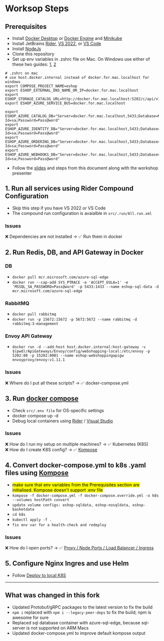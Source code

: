 # Worksop Steps

## Prerequisites
- Install [Docker Desktop](https://www.docker.com/products/docker-desktop/) or [Docker Engine](https://docs.docker.com/engine/install/) and [Minikube](https://minikube.sigs.k8s.io/docs/start/)
- Install JetBrains [Rider](https://www.jetbrains.com/rider/), [VS 2022](https://visualstudio.microsoft.com/vs/), or [VS Code](https://code.visualstudio.com/)
- Install [NodeJs](https://nodejs.org/)
- Clone this repository
- Set up env variables in .zshrc file on Mac. On Windows use either of these two guides: [1](http://www.dowdandassociates.com/blog/content/howto-set-an-environment-variable-in-windows-command-line-and-registry/), [2](https://docs.oracle.com/en/database/oracle/machine-learning/oml4r/1.5.1/oread/creating-and-modifying-environment-variables-on-windows.html) 
```
# .zshrc on mac
# use host.docker.internal instead of docker.for.mac.localhost for windows
export COMPOSE_PROJECT_NAME=eshop
export ESHOP_EXTERNAL_DNS_NAME_OR_IP=docker.for.mac.localhost
export ESHOP_STORAGE_CATALOG_URL=http://docker.for.mac.localhost:5202/c/api/v1/catalog/items/[0]/pic/
export ESHOP_AZURE_SERVICE_BUS=docker.for.mac.localhost

export ESHOP_AZURE_CATALOG_DB="Server=docker.for.mac.localhost,5433;Database=Microsoft.eShopOnContainers.Service.CatalogDb;User Id=sa;Password=Pass@word"
export ESHOP_AZURE_IDENTITY_DB="Server=docker.for.mac.localhost,5433;Database=Microsoft.eShopOnContainers.Service.IdentityDb;User Id=sa;Password=Pass@word"
export ESHOP_AZURE_ORDERING_DB="Server=docker.for.mac.localhost,5433;Database=Microsoft.eShopOnContainers.Services.OrderingDb;User Id=sa;Password=Pass@word"
export ESHOP_AZURE_WEBHOOKS_DB="Server=docker.for.mac.localhost,5433;Database=Microsoft.eShopOnContainers.Services.WebhooksDb;User Id=sa;Password=Pass@word"
```
- Follow the [slides](https://docs.google.com/presentation/d/1Rg07RdJfuUJ4KqJxtTXw7TEw9VZEQuAZ0z4pPWb5NmU/edit?usp=sharing) and steps from this document along with the workshop presenter 

## 1. Run all services using Rider Compound Configuration
- Skip this step if you have VS 2022 or VS Code
- The compound run configuration is avaialble in `src/.run/All.run.xml`

### Issues
❌ Dependencies are not installed → ✅ Run them in docker

## 2. Run Redis, DB, and API Gateway in Docker
### DB
- `docker pull mcr.microsoft.com/azure-sql-edge`
- `docker run --cap-add SYS_PTRACE -e 'ACCEPT_EULA=1' -e 'MSSQL_SA_PASSWORD=Pass@word' -p 5433:1433 --name eshop-sql-data -d mcr.microsoft.com/azure-sql-edge`

### RabbitMQ
- `docker pull rabbitmq`
- `docker run -p 15672:15672 -p 5672:5672 --name rabbitmq -d rabbitmq:3-management`

### Envoy API Gateway
- `docker run -d --add-host host.docker.internal:host-gateway -v $(pwd)/ApiGateways/Envoy/config/webshopping-local:/etc/envoy -p 5202:80 -p 15202:8001 --name eshop-webshoppingapigw envoyproxy/envoy:v1.11.1`

### Issues
❌ Where do I put all these scripts? → ✅ docker-compose.yml

## 3. Run [docker compose](https://docs.docker.com/compose/gettingstarted/)
- Check `src/.env file` for OS-specific settings
- docker compose up -d
- Debug local containers using [Rider](https://blog.jetbrains.com/dotnet/2018/07/18/debugging-asp-net-core-apps-local-docker-container/) / [Visual Studio](https://learn.microsoft.com/en-us/visualstudio/containers/edit-and-refresh?view=vs-2022)

### Issues
❌ How do I run my setup on multiple machines? → ✅ Kubernetes (K8S)<br/>
❌ How do I create K8S config? → ✅ [Kompose](http://kompose.io)

## 4. Convert docker-compose.yml to k8s .yaml files using [Kompose](https://kompose.io/)
- <mark>make sure that env variables from the Prerequisites section are initialised. Kompose doesn't support .env file</mark>
- `kompose -f docker-compose.yml -f docker-compose.override.yml -o k8s --volumes hostPath convert`
- `update volume configs: eshop-sqldata, eshop-nosqldata, eshop-basketdata`
- `cd k8s`
- `kubectl apply -f .`
- `fix env var for a health-check and redeploy`

### Issues
❌ How do I open ports? → ✅ [Proxy / Node Ports / Load Balancer / Ingress](https://medium.com/google-cloud/kubernetes-nodeport-vs-loadbalancer-vs-ingress-when-should-i-use-what-922f010849e0)

## 5. Configure Nginx Ingres and use Helm
- Follow [Deploy to local K8S](https://github.com/dotnet-architecture/eShopOnContainers/wiki/Deploy-to-Local-Kubernetes#Install-NGINX-Ingress-Controller)


---
## What was changed in this fork
- Updated Protobuf/gRPC packages to the latest version to fix the build
- `npm i` replaced with `npm i --legacy-peer-deps` to fix the build; npm is awesome for sure
- Replaced sql database container with azure-sql-edge, because sql-server is not supported on ARM Macs
- Updated docker-compose.yml to improve default kompose output